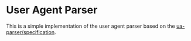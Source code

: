 # User Agent Parser

This is a simple implementation of the user agent parser based on the [ua-parser/specification](https://github.com/ua-parser/uap-core/blob/master/docs/specification.md).
